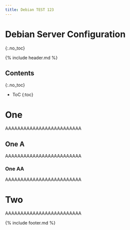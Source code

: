 ```yaml
---
title: Debian TEST 123
---
```

# Debian Server Configuration
{:.no_toc}

{% include header.md %}

## Contents
{:.no_toc}
- ToC
{:toc}

# One
AAAAAAAAAAAAAAAAAAAAAAAAA

## One A
AAAAAAAAAAAAAAAAAAAAAAAAA

### One AA
AAAAAAAAAAAAAAAAAAAAAAAAA

# Two
AAAAAAAAAAAAAAAAAAAAAAAAA

{% include footer.md %}
